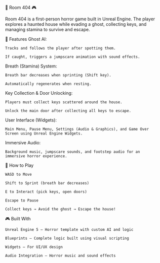 👻 Room 404 🎮

Room 404 is a first-person horror game built in Unreal Engine. The player explores a haunted house while evading a ghost, collecting keys, and managing stamina to survive and escape.

📌 Features
Ghost AI:

    Tracks and follows the player after spotting them.
    
    If caught, triggers a jumpscare animation with sound effects.
  

Breath (Stamina) System:

    Breath bar decreases when sprinting (Shift key).
    
    Automatically regenerates when resting.
  

Key Collection & Door Unlocking:

    Players must collect keys scattered around the house.
    
    Unlock the main door after collecting all keys to escape.
  

User Interface (Widgets):

    Main Menu, Pause Menu, Settings (Audio & Graphics), and Game Over Screen using Unreal Engine Widgets.


Immersive Audio:

    Background music, jumpscare sounds, and footstep audio for an immersive horror experience.


🚀 How to Play

    WASD to Move
    
    Shift to Sprint (breath bar decreases)
    
    E to Interact (pick keys, open doors)
    
    Escape to Pause
    
    Collect keys → Avoid the ghost → Escape the house!
    

🎮 Built With

    Unreal Engine 5 – Horror template with custom AI and logic
    
    Blueprints – Complete logic built using visual scripting
    
    Widgets – For UI/UX design
    
    Audio Integration – Horror music and sound effects
